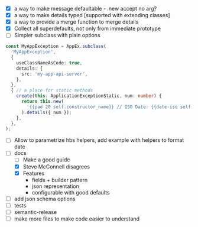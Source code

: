 - [x] a way to make message defaultable - .new accept no arg?
- [x] a way to make details typed [supported with extending classes]
- [x] a way to provide a merge function to merge details
- [x] Collect all superdefaults, not only from immediate prototype
- [ ] Simpler subclass with plain options
```typescript
const MyAppException = AppEx.subclass(
  'MyAppException',
  {
    useClassNameAsCode: true,
    details: {
      src: 'my-app-api-server',
    },
  },
  { // a place for static methods
    create(this: ApplicationExceptionStatic, num: number) {
      return this.new(
        '{{pad 20 self.constructor_name}} // ISO Date: {{date-iso self.timestamp}}; Formatted Date: {{date-fmt "d MMMM yyyy, HH:mm:ss" self.timestamp}}; num: {{num}}',
      ).details({ num });
    },
  },
);
```
- [ ] Allow to parametrize hbs helpers, add example with helpers to format date
- [ ] docs
  - [ ] Make a good guide
  - [x] Steve McConnell disagrees
  - [x] Features
    - fields + builder pattern
    - json representation
    - configurable with good defaults
- [ ] add json schema options
- [ ] tests
- [ ] semantic-release
- [ ] make more files to make code easier to understand
